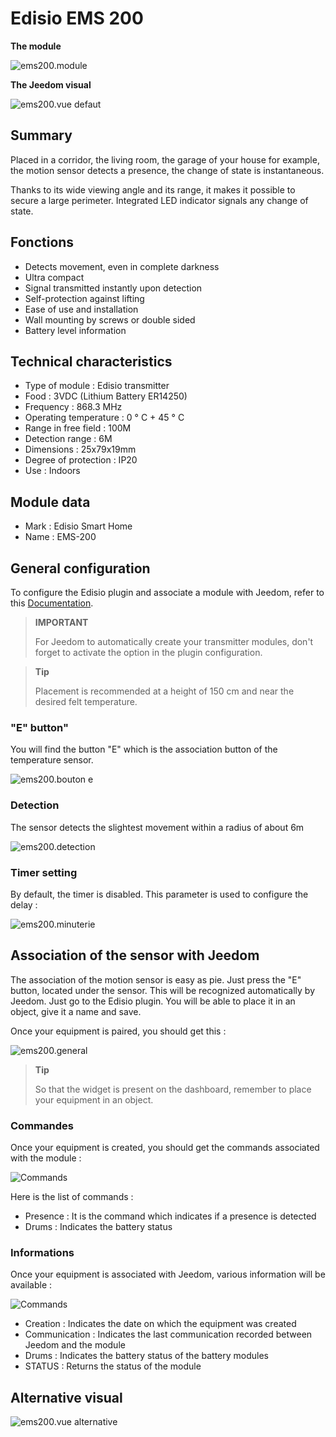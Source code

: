 # Edisio EMS 200

**The module**

![ems200.module](images/ems200/ems200.module.jpg)

**The Jeedom visual**

![ems200.vue defaut](images/ems200/ems200.vue-defaut.jpg)

## Summary

Placed in a corridor, the living room, the garage of your house for example, the motion sensor detects a presence, the change of state is instantaneous.

Thanks to its wide viewing angle and its range, it makes it possible to secure a large perimeter. Integrated LED indicator signals any change of state.

## Fonctions

-   Detects movement, even in complete darkness
-   Ultra compact
-   Signal transmitted instantly upon detection
-   Self-protection against lifting
-   Ease of use and installation
-   Wall mounting by screws or double sided
-   Battery level information

## Technical characteristics

-   Type of module : Edisio transmitter
-   Food : 3VDC (Lithium Battery ER14250)
-   Frequency : 868.3 MHz
-   Operating temperature : 0 ° C + 45 ° C
-   Range in free field : 100M
-   Detection range : 6M
-   Dimensions : 25x79x19mm
-   Degree of protection : IP20
-   Use : Indoors

## Module data

-   Mark : Edisio Smart Home
-   Name : EMS-200

## General configuration

To configure the Edisio plugin and associate a module with Jeedom, refer to this [Documentation](https://doc.jeedom.com/en_US/plugins/automation%20protocol/edisio/).

> **IMPORTANT**
>
> For Jeedom to automatically create your transmitter modules, don't forget to activate the option in the plugin configuration.

> **Tip**
>
> Placement is recommended at a height of 150 cm and near the desired felt temperature.

### "E" button"

You will find the button "E" which is the association button of the temperature sensor.

![ems200.bouton e](images/ems200/ems200.bouton-e.jpg)

### Detection

The sensor detects the slightest movement within a radius of about 6m

![ems200.detection](images/ems200/ems200.detection.jpg)

### Timer setting

By default, the timer is disabled. This parameter is used to configure the delay :

![ems200.minuterie](images/ems200/ems200.minuterie.jpg)

## Association of the sensor with Jeedom

The association of the motion sensor is easy as pie. Just press the "E" button, located under the sensor. This will be recognized automatically by Jeedom. Just go to the Edisio plugin. You will be able to place it in an object, give it a name and save.

Once your equipment is paired, you should get this :

![ems200.general](images/ems200/ems200.general.jpg)

> **Tip**
>
> So that the widget is present on the dashboard, remember to place your equipment in an object.

### Commandes

Once your equipment is created, you should get the commands associated with the module :

![Commands](images/ems200/ems200.commande.jpg)

Here is the list of commands :

-   Presence : It is the command which indicates if a presence is detected
-   Drums : Indicates the battery status

### Informations

Once your equipment is associated with Jeedom, various information will be available :

![Commands](images/ems200/ems200.informations.jpg)

-   Creation : Indicates the date on which the equipment was created
-   Communication : Indicates the last communication recorded between Jeedom and the module
-   Drums : Indicates the battery status of the battery modules
-   STATUS : Returns the status of the module

## Alternative visual

![ems200.vue alternative](images/ems200/ems200.vue-alternative.jpg)
